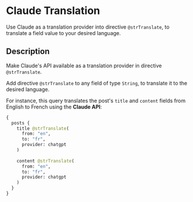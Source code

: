 # Claude Translation

Use Claude as a translation provider into directive `@strTranslate`, to translate a field value to your desired language.

## Description

Make Claude's API available as a translation provider in directive `@strTranslate`.

Add directive `@strTranslate` to any field of type `String`, to translate it to the desired language.

For instance, this query translates the post's `title` and `content` fields from English to French using the **Claude API**:

```graphql
{
  posts {
    title @strTranslate(
      from: "en",
      to: "fr",
      provider: chatgpt
    )
    
    content @strTranslate(
      from: "en",
      to: "fr",
      provider: chatgpt
    )
  }
}
```

